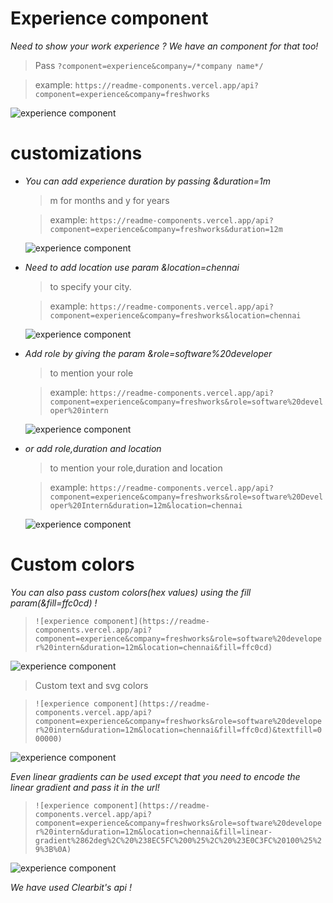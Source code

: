 

# Experience component
 *Need to show your work experience ? We have an component for that too!*

> Pass `?component=experience&company=/*company name*/`

>  example:
> `https://readme-components.vercel.app/api?component=experience&company=freshworks`



![experience component](https://readme-components.vercel.app/api?component=experience&company=freshworks)
# customizations

 - *You can add experience duration by passing &duration=1m*
   >m for months and y for years

   >example:
   >`https://readme-components.vercel.app/api?component=experience&company=freshworks&duration=12m`

   ![experience component](https://readme-components.vercel.app/api?component=experience&company=freshworks&duration=12m)
  - *Need to add location use param &location=chennai*
	   >to specify your city.

      >example:
	   >`https://readme-components.vercel.app/api?component=experience&company=freshworks&location=chennai`

	   ![experience component](https://readme-components.vercel.app/api?component=experience&company=freshworks&location=chennai)
- *Add role by giving the param &role=software%20developer*
	> to mention your role

   >example:
   >`https://readme-components.vercel.app/api?component=experience&company=freshworks&role=software%20developer%20intern`

   ![experience component](https://readme-components.vercel.app/api?component=experience&company=freshworks&role=software%20Developer%20intern)

- *or add role,duration and location*
	> to mention your role,duration and location

   >example:
   >`https://readme-components.vercel.app/api?component=experience&company=freshworks&role=software%20Developer%20Intern&duration=12m&location=chennai`

   ![experience component](https://readme-components.vercel.app/api?component=experience&company=freshworks&role=software%20developer%20intern&duration=12m&location=chennai)

# Custom colors
*You can also pass custom colors(hex values) using the fill param(&fill=ffc0cd) !*
> `![experience component](https://readme-components.vercel.app/api?component=experience&company=freshworks&role=software%20developer%20intern&duration=12m&location=chennai&fill=ffc0cd)`

![experience component](https://readme-components.vercel.app/api?component=experience&company=freshworks&role=software%20developer%20intern&duration=12m&location=chennai&fill=ffc0cd)

> Custom text and svg colors

> `![experience component](https://readme-components.vercel.app/api?component=experience&company=freshworks&role=software%20developer%20intern&duration=12m&location=chennai&fill=ffc0cd)&textfill=000000)`

![experience component](https://readme-components.vercel.app/api?component=experience&company=freshworks&role=software%20developer%20intern&duration=12m&location=chennai&fill=ffc0cd&textfill=000000)


*Even linear gradients can be used except that you need to encode the linear gradient and pass it in the url!*

> `![experience component](https://readme-components.vercel.app/api?component=experience&company=freshworks&role=software%20developer%20intern&duration=12m&location=chennai&fill=linear-gradient%2862deg%2C%20%238EC5FC%200%25%2C%20%23E0C3FC%20100%25%29%3B%0A)`

![experience component](https://readme-components.vercel.app/api?component=experience&company=freshworks&role=software%20developer%20intern&duration=12m&location=chennai&fill=linear-gradient%2862deg%2C%20%238EC5FC%200%25%2C%20%23E0C3FC%20100%25%29%3B%0A)

*We have used Clearbit's api !*

